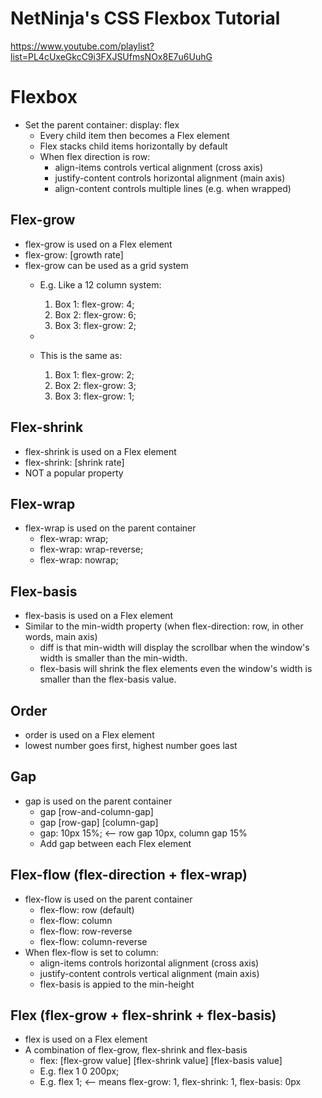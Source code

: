 # NetNinja's CSS Flexbox Tutorial
https://www.youtube.com/playlist?list=PL4cUxeGkcC9i3FXJSUfmsNOx8E7u6UuhG


# Flexbox

- Set the parent container: display: flex
  - Every child item then becomes a Flex element
  - Flex stacks child items horizontally by default
  - When flex direction is row:
    - align-items controls vertical alignment (cross axis)
    - justify-content controls horizontal alignment (main axis)
    - align-content controls multiple lines (e.g. when wrapped)

## Flex-grow

- flex-grow is used on a Flex element
- flex-grow: [growth rate]
- flex-grow can be used as a grid system
  - E.g. Like a 12 column system:
    1. Box 1: flex-grow: 4;
    1. Box 2: flex-grow: 6;
    1. Box 3: flex-grow: 2;
  
  -
  - This is the same as:
    1. Box 1: flex-grow: 2;
    1. Box 2: flex-grow: 3;
    1. Box 3: flex-grow: 1;

## Flex-shrink

- flex-shrink is used on a Flex element
- flex-shrink: [shrink rate]
- NOT a popular property

## Flex-wrap

- flex-wrap is used on the parent container
  - flex-wrap: wrap;
  - flex-wrap: wrap-reverse;
  - flex-wrap: nowrap;

## Flex-basis

- flex-basis is used on a Flex element
- Similar to the min-width property (when flex-direction: row, in other words, main axis)
  - diff is that min-width will display the scrollbar when the window's width is smaller than the min-width.
  - flex-basis will shrink the flex elements even the window's width is smaller than the flex-basis value.

## Order
- order is used on a Flex element
- lowest number goes first, highest number goes last

## Gap
- gap is used on the parent container
  - gap [row-and-column-gap]
  - gap [row-gap] [column-gap]
  - gap: 10px 15%;  <-- row gap 10px, column gap 15%
  - Add gap between each Flex element


## Flex-flow (flex-direction + flex-wrap)
- flex-flow is used on the parent container
  - flex-flow: row (default)
  - flex-flow: column
  - flex-flow: row-reverse
  - flex-flow: column-reverse
- When flex-flow is set to column:
  - align-items controls horizontal alignment (cross axis)
  - justify-content controls vertical alignment (main axis)
  - flex-basis is appied to the min-height

## Flex (flex-grow + flex-shrink + flex-basis)

- flex is used on a Flex element
- A combination of flex-grow, flex-shrink and flex-basis
  - flex: [flex-grow value] [flex-shrink value] [flex-basis value]
  - E.g. flex 1 0 200px;
  - E.g. flex 1; <-- means flex-grow: 1, flex-shrink: 1, flex-basis: 0px